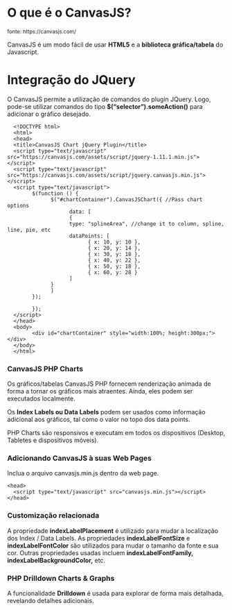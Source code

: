 # O que é o CanvasJS?

<p style="font-size: 12px">fonte: https://canvasjs.com/</p>

CanvasJS é um modo fácil de usar **HTML5** e a **biblioteca gráfica/tabela** do Javascript.

# Integração do JQuery

O CanvasJS permite a utilização de comandos do plugin JQuery. Logo, pode-se utilizar comandos do tipo 
 **$(“selector”).someAction()** para adicionar o gráfico desejado. 
 
      <!DOCTYPE html>
      <html>
      <head>
      <title>CanvasJS Chart jQuery Plugin</title>
      <script type="text/javascript" src="https://canvasjs.com/assets/script/jquery-1.11.1.min.js"></script>  
      <script type="text/javascript" src="https://canvasjs.com/assets/script/jquery.canvasjs.min.js"></script>  
      <script type="text/javascript">
            $(function () {
                  $("#chartContainer").CanvasJSChart({ //Pass chart options
                        data: [
                        {
                        type: "splineArea", //change it to column, spline, line, pie, etc
                        dataPoints: [
                              { x: 10, y: 10 },
                              { x: 20, y: 14 },
                              { x: 30, y: 18 },
                              { x: 40, y: 22 },
                              { x: 50, y: 18 },
                              { x: 60, y: 28 }
                        ]
                  }
                  ]
            });

            });
      </script>
      </head>
      <body>
            <div id="chartContainer" style="width:100%; height:300px;"></div>
      </body>
      </html>

### CanvasJS PHP Charts

Os gráficos/tabelas CanvasJS PHP fornecem renderização animada de forma a tornar os gráficos mais atraentes.
Ainda, eles podem ser executados localmente.

Os **Index Labels ou Data Labels** podem ser usados como informação adicional aos gráficos, tal como o valor no topo dos data points. 

PHP Charts são responsivos e executam em todos os dispositivos (Desktop, Tabletes e dispositivos móveis).

### Adicionando CanvasJS à suas Web Pages

Inclua o arquivo canvasjs.min.js dentro da web page.

    <head>
      <script type="text/javascript" src="canvasjs.min.js"></script>
    </head>

### Customização relacionada

A propriedade **indexLabelPlacement** é utilizado para mudar a localização dos Index / Data Labels.
As propriedades **indexLabelFontSize** e **indexLabelFontColor** são utilizados para mudar o tamanho da fonte e sua cor.
Outras propriedades usadas incluem **indexLabelFontFamily, indexLabelBackgroundColor,** etc.

### PHP Drilldown Charts & Graphs

A funcionalidade **Drilldown** é usada para explorar de forma mais detalhada, revelando detalhes adicionais.




